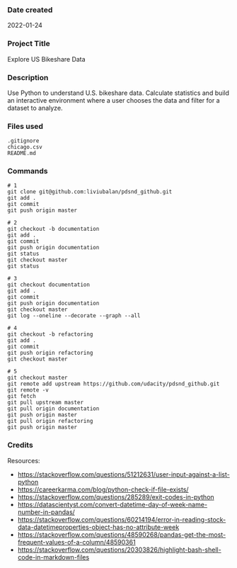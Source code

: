 ### Date created
2022-01-24

### Project Title
Explore US Bikeshare Data

### Description
Use Python to understand U.S. bikeshare data.  Calculate statistics and build an interactive environment where a user chooses the data and filter for a dataset to analyze.

### Files used
```console
.gitignore
chicago.csv
README.md
```

### Commands
```console
# 1
git clone git@github.com:liviubalan/pdsnd_github.git
git add .
git commit
git push origin master

# 2
git checkout -b documentation
git add .
git commit
git push origin documentation
git status
git checkout master
git status

# 3
git checkout documentation
git add .
git commit
git push origin documentation
git checkout master
git log --oneline --decorate --graph --all

# 4
git checkout -b refactoring
git add .
git commit
git push origin refactoring
git checkout master

# 5
git checkout master
git remote add upstream https://github.com/udacity/pdsnd_github.git
git remote -v
git fetch
git pull upstream master
git pull origin documentation
git push origin master
git pull origin refactoring
git push origin master
```

### Credits
Resources:
* https://stackoverflow.com/questions/51212631/user-input-against-a-list-python
* https://careerkarma.com/blog/python-check-if-file-exists/
* https://stackoverflow.com/questions/285289/exit-codes-in-python
* https://datascientyst.com/convert-datetime-day-of-week-name-number-in-pandas/
* https://stackoverflow.com/questions/60214194/error-in-reading-stock-data-datetimeproperties-object-has-no-attribute-week
* https://stackoverflow.com/questions/48590268/pandas-get-the-most-frequent-values-of-a-column/48590361
* https://stackoverflow.com/questions/20303826/highlight-bash-shell-code-in-markdown-files
